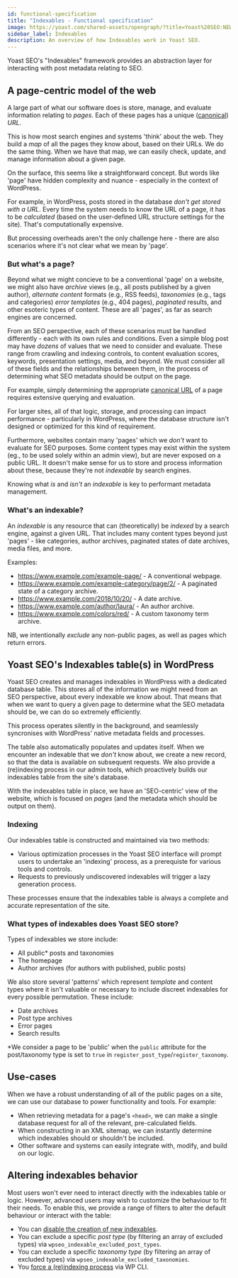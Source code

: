 ```yaml
---
id: functional-specification
title: "Indexables - Functional specification"
image: https://yoast.com/shared-assets/opengraph/?title=Yoast%20SEO:NEWLINEHTTP%20HeadersNEWLINEFunctional%20specification
sidebar_label: Indexables
description: An overview of how Indexables work in Yoast SEO.
---
```

Yoast SEO's "Indexables" framework provides an abstraction layer for interacting with post metadata relating to SEO.

## A page-centric model of the web
A large part of what our software does is store, manage, and evaluate information relating to _pages_. Each of these pages has a unique ([canonical](https://developer.yoast.com/features/seo-tags/canonical-urls/functional-specification/)) _URL_.

This is how most search engines and systems 'think' about the web. They build a _map_ of all the pages they know about, based on their URLs. We do the same thing. When we have that map, we can easily check, update, and manage information about a given page.

On the surface, this seems like a straightforward concept. But words like 'page' have hidden complexity and nuance - especially in the context of WordPress.

For example, in WordPress, posts stored in the database _don't get stored with a URL_. Every time the system needs to know the URL of a page, it has to be _calculated_ (based on the user-defined URL structure settings for the site). That's computationally expensive.

But processing overheads aren't the only challenge here - there are also scenarios where it's not clear what we mean by 'page'.

### But what's a page?  
Beyond what we might concieve to be a conventional 'page' on a website, we might also have _archive_ views (e.g., all posts published by a given author), _alternate content_ formats (e.g., RSS feeds), _taxonomies_ (e.g., tags and categories) _error templates_ (e.g., 404 pages), _paginated_ results, and other esoteric types of content. These are all 'pages', as far as search engines are concerned.

From an SEO perspective, each of these scenarios must be handled differently - each with its own rules and conditions. Even a simple blog post may have _dozens_ of values that we need to consider and evaluate. These range from crawling and indexing controls, to content evaluation scores, keywords, presentation settings, media, and beyond. We must consider all of these fields and the relationships between them, in the process of determining what SEO metadata should be output on the page.

For example, simply determining the appropriate [canonical URL](https://developer.yoast.com/features/seo-tags/canonical-urls/functional-specification/) of a page requires extensive querying and evaluation.

For larger sites, all of that logic, storage, and processing can impact performance - particularly in WordPress, where the database structure isn't designed or optimized for this kind of requirement.

Furthermore, websites contain many 'pages' which we _don't_ want to evaluate for SEO purposes. Some content types may exist within the system (eg., to be used solely within an admin view), but are never exposed on a public URL. It doesn't make sense for us to store and process information about these, because they're not _indexable_ by search engines.

Knowing what _is_ and _isn't_ an _indexable_ is key to performant metadata management.

### What's an indexable?
An _indexable_ is any resource that can (theoretically) be _indexed_ by a search engine, against a given URL. That includes many content types beyond just 'pages' - like categories, author archives, paginated states of date archives, media files, and more.

Examples:

* https://www.example.com/example-page/ - A conventional webpage.
* https://www.example.com/example-category/page/2/ - A paginated state of a category archive.
* https://www.example.com/2018/10/20/ - A date archive.
* https://www.example.com/author/laura/ - An author archive.
* https://www.example.com/colors/red/ - A custom taxonomy term archive.

NB, we intentionally _exclude_ any non-public pages, as well as pages which return errors.

## Yoast SEO's Indexables table(s) in WordPress
Yoast SEO creates and manages indexables in WordPress with a dedicated database table. This stores all of the information we might need from an SEO perspective, about every indexable we know about. That means that when we want to query a given page to determine what the SEO metadata should be, we can do so extremely efficiently.

This process operates silently in the background, and seamlessly syncronises with WordPress' native metadata fields and processes. 

The table also automatically populates and updates itself. When we encounter an indexable that we _don't_ know about, we create a new record, so that the data is available on subsequent requests. We also provide a (re)indexing process in our admin tools, which proactively builds our indexables table from the site's database.

With the indexables table in place, we have an 'SEO-centric' view of the website, which is focused on _pages_ (and the metadata which should be output on them).

### Indexing
Our indexables table is constructed and maintained via two methods:

* Various optimization processes in the Yoast SEO interface will prompt users to undertake an 'indexing' process, as a prerequiste for various tools and controls.
* Requests to previously undiscovered indexables will trigger a lazy generation process.

These processes ensure that the indexables table is always a complete and accurate representation of the site.

### What types of indexables does Yoast SEO store?
Types of indexables we store include:

* All public* posts and taxonomies
* The homepage
* Author archives (for authors with published, public posts)

We also store several 'patterns' which represent _template_ and content types where it isn't valuable or necessary to include discreet indexables for every possible permutation. These include:

* Date archives
* Post type archives
* Error pages
* Search results

*We consider a page to be 'public' when the `public` attribute for the post/taxonomy type is set to `true` in `register_post_type`/`register_taxonomy`.
## Use-cases
When we have a robust understanding of all of the public pages on a site, we can use our database to power functionality and tools. For example:

* When retrieving metadata for a page's `<head>`, we can make a single database request for all of the relevant, pre-calculated fields.
* When constructing in an XML sitemap, we can instantly determine which indexables should or shouldn't be included.
* Other software and systems can easily integrate with, modify, and build on our logic. 

## Altering indexables behavior
Most users won't ever need to interact directly with the indexables table or logic. However, advanced users may wish to customize the behaviour to fit their needs.
To enable this, we provide a range of filters to alter the default behaviour or interact with the table:

* You can [disable the creation of new indexables](https://developer.yoast.com/customization/yoast-seo/filters/filtering-yoast-seo-indexables/).
* You can exclude a specific _post type_ (by filtering an array of excluded types) via `wpseo_indexable_excluded_post_types`.
* You can exclude a specific _taxonomy type_ (by filtering an array of excluded types) via `wpseo_indexable_excluded_taxonomies`.
* You [force a (re)indexing process](https://developer.yoast.com/features/wp-cli/reindex-indexables/) via WP CLI.

